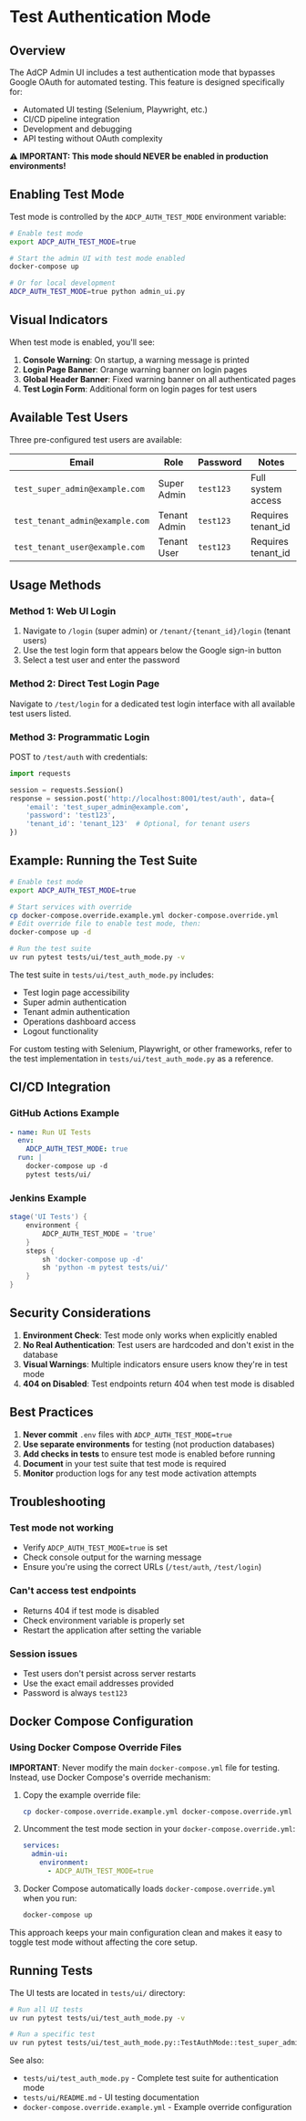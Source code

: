 # Test Authentication Mode

## Overview

The AdCP Admin UI includes a test authentication mode that bypasses Google OAuth for automated testing. This feature is designed specifically for:

- Automated UI testing (Selenium, Playwright, etc.)
- CI/CD pipeline integration
- Development and debugging
- API testing without OAuth complexity

**⚠️ IMPORTANT: This mode should NEVER be enabled in production environments!**

## Enabling Test Mode

Test mode is controlled by the `ADCP_AUTH_TEST_MODE` environment variable:

```bash
# Enable test mode
export ADCP_AUTH_TEST_MODE=true

# Start the admin UI with test mode enabled
docker-compose up

# Or for local development
ADCP_AUTH_TEST_MODE=true python admin_ui.py
```

## Visual Indicators

When test mode is enabled, you'll see:

1. **Console Warning**: On startup, a warning message is printed
2. **Login Page Banner**: Orange warning banner on login pages
3. **Global Header Banner**: Fixed warning banner on all authenticated pages
4. **Test Login Form**: Additional form on login pages for test users

## Available Test Users

Three pre-configured test users are available:

| Email | Role | Password | Notes |
|-------|------|----------|-------|
| `test_super_admin@example.com` | Super Admin | `test123` | Full system access |
| `test_tenant_admin@example.com` | Tenant Admin | `test123` | Requires tenant_id |
| `test_tenant_user@example.com` | Tenant User | `test123` | Requires tenant_id |

## Usage Methods

### Method 1: Web UI Login

1. Navigate to `/login` (super admin) or `/tenant/{tenant_id}/login` (tenant users)
2. Use the test login form that appears below the Google sign-in button
3. Select a test user and enter the password

### Method 2: Direct Test Login Page

Navigate to `/test/login` for a dedicated test login interface with all available test users listed.

### Method 3: Programmatic Login

POST to `/test/auth` with credentials:

```python
import requests

session = requests.Session()
response = session.post('http://localhost:8001/test/auth', data={
    'email': 'test_super_admin@example.com',
    'password': 'test123',
    'tenant_id': 'tenant_123'  # Optional, for tenant users
})
```

## Example: Running the Test Suite

```bash
# Enable test mode
export ADCP_AUTH_TEST_MODE=true

# Start services with override
cp docker-compose.override.example.yml docker-compose.override.yml
# Edit override file to enable test mode, then:
docker-compose up -d

# Run the test suite
uv run pytest tests/ui/test_auth_mode.py -v
```

The test suite in `tests/ui/test_auth_mode.py` includes:
- Test login page accessibility
- Super admin authentication
- Tenant admin authentication  
- Operations dashboard access
- Logout functionality

For custom testing with Selenium, Playwright, or other frameworks, refer to the test implementation in `tests/ui/test_auth_mode.py` as a reference.

## CI/CD Integration

### GitHub Actions Example

```yaml
- name: Run UI Tests
  env:
    ADCP_AUTH_TEST_MODE: true
  run: |
    docker-compose up -d
    pytest tests/ui/
```

### Jenkins Example

```groovy
stage('UI Tests') {
    environment {
        ADCP_AUTH_TEST_MODE = 'true'
    }
    steps {
        sh 'docker-compose up -d'
        sh 'python -m pytest tests/ui/'
    }
}
```

## Security Considerations

1. **Environment Check**: Test mode only works when explicitly enabled
2. **No Real Authentication**: Test users are hardcoded and don't exist in the database
3. **Visual Warnings**: Multiple indicators ensure users know they're in test mode
4. **404 on Disabled**: Test endpoints return 404 when test mode is disabled

## Best Practices

1. **Never commit** `.env` files with `ADCP_AUTH_TEST_MODE=true`
2. **Use separate environments** for testing (not production databases)
3. **Add checks in tests** to ensure test mode is enabled before running
4. **Document** in your test suite that test mode is required
5. **Monitor** production logs for any test mode activation attempts

## Troubleshooting

### Test mode not working
- Verify `ADCP_AUTH_TEST_MODE=true` is set
- Check console output for the warning message
- Ensure you're using the correct URLs (`/test/auth`, `/test/login`)

### Can't access test endpoints
- Returns 404 if test mode is disabled
- Check environment variable is properly set
- Restart the application after setting the variable

### Session issues
- Test users don't persist across server restarts
- Use the exact email addresses provided
- Password is always `test123`

## Docker Compose Configuration

### Using Docker Compose Override Files

**IMPORTANT**: Never modify the main `docker-compose.yml` file for testing. Instead, use Docker Compose's override mechanism:

1. Copy the example override file:
   ```bash
   cp docker-compose.override.example.yml docker-compose.override.yml
   ```

2. Uncomment the test mode section in your `docker-compose.override.yml`:
   ```yaml
   services:
     admin-ui:
       environment:
         - ADCP_AUTH_TEST_MODE=true
   ```

3. Docker Compose automatically loads `docker-compose.override.yml` when you run:
   ```bash
   docker-compose up
   ```

This approach keeps your main configuration clean and makes it easy to toggle test mode without affecting the core setup.

## Running Tests

The UI tests are located in `tests/ui/` directory:

```bash
# Run all UI tests
uv run pytest tests/ui/test_auth_mode.py -v

# Run a specific test
uv run pytest tests/ui/test_auth_mode.py::TestAuthMode::test_super_admin_login -v
```

See also:
- `tests/ui/test_auth_mode.py` - Complete test suite for authentication mode
- `tests/ui/README.md` - UI testing documentation
- `docker-compose.override.example.yml` - Example override configuration